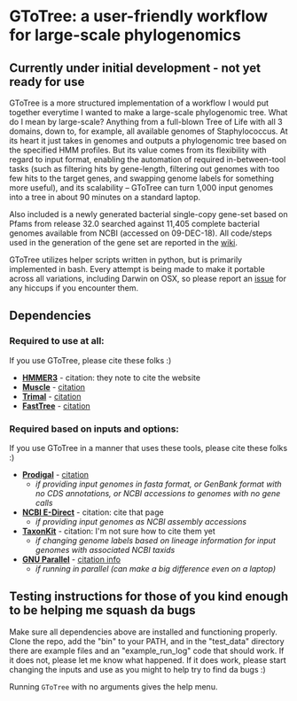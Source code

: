 # GToTree: a user-friendly workflow for large-scale phylogenomics

## Currently under initial development - not yet ready for use

GToTree is a more structured implementation of a workflow I would put together everytime I wanted to make a large-scale phylogenomic tree. What do I mean by large-scale? Anything from a full-blown Tree of Life with all 3 domains, down to, for example, all available genomes of Staphylococcus. At its heart it just takes in genomes and outputs a phylogenomic tree based on the specified HMM profiles. But its value comes from its flexibility with regard to input format, enabling the automation of required in-between-tool tasks (such as filtering hits by gene-length, filtering out genomes with too few hits to the target genes, and swapping genome labels for something more useful), and its scalability – GToTree can turn 1,000 input genomes into a tree in about 90 minutes on a standard laptop. 

Also included is a newly generated bacterial single-copy gene-set based on Pfams from release 32.0 searched against 11,405 complete bacterial genomes available from NCBI (accessed on 09-DEC-18). All code/steps used in the generation of the gene set are reported in the [wiki](https://github.com/AstrobioMike/GToTree/wiki/Bacterial-SCG-set-generation).

GToTree utilizes helper scripts written in python, but is primarily implemented in bash. Every attempt is being made to make it portable across all variations, including Darwin on OSX, so please report an [issue](https://github.com/AstrobioMike/GToTree/issues) for any hiccups if you encounter them.  

## Dependencies
### Required to use at all:
If you use GToTree, please cite these folks :)  

- **[HMMER3](http://hmmer.org/download.html)** - citation: they note to cite the website  
- **[Muscle](https://www.drive5.com/muscle/downloads.htm)** - [citation](https://academic.oup.com/nar/article/32/5/1792/2380623)  
- **[Trimal](http://trimal.cgenomics.org/downloads)** - [citation](https://www.ncbi.nlm.nih.gov/pmc/articles/PMC2712344/)  
- **[FastTree](http://www.microbesonline.org/fasttree/)** - [citation](https://journals.plos.org/plosone/article?id=10.1371/journal.pone.0009490)  

### Required based on inputs and options:
If you use GToTree in a manner that uses these tools, please cite these folks :)  

- **[Prodigal](https://github.com/hyattpd/Prodigal)** - [citation](https://www.ncbi.nlm.nih.gov/pmc/articles/PMC2848648/)  
  - *if providing input genomes in fasta format, or GenBank format with no CDS annotations, or NCBI accessions to genomes with no gene calls*
- **[NCBI E-Direct](https://www.ncbi.nlm.nih.gov/books/NBK179288/)** - citation: cite that page
  - *if providing input genomes as NCBI assembly accessions*
- **[TaxonKit](https://bioinf.shenwei.me/taxonkit/)** - citation: I'm not sure how to cite them yet
  - *if changing genome labels based on lineage information for input genomes with associated NCBI taxids*
- **[GNU Parallel](https://www.gnu.org/software/parallel/)** - [citation info](https://www.gnu.org/software/parallel/parallel_design.html#Citation-notice)
  - *if running in parallel (can make a big difference even on a laptop)*

## Testing instructions for those of you kind enough to be helping me squash da bugs
Make sure all dependencies above are installed and functioning properly. Clone the repo, add the "bin" to your PATH, and in the "test\_data" directory there are example files and an "example\_run\_log" code that should work. If it does not, please let me know what happened. If it does work, please start changing the inputs and use as you might to help try to find da bugs :)

Running `GToTree` with no arguments gives the help menu. 
